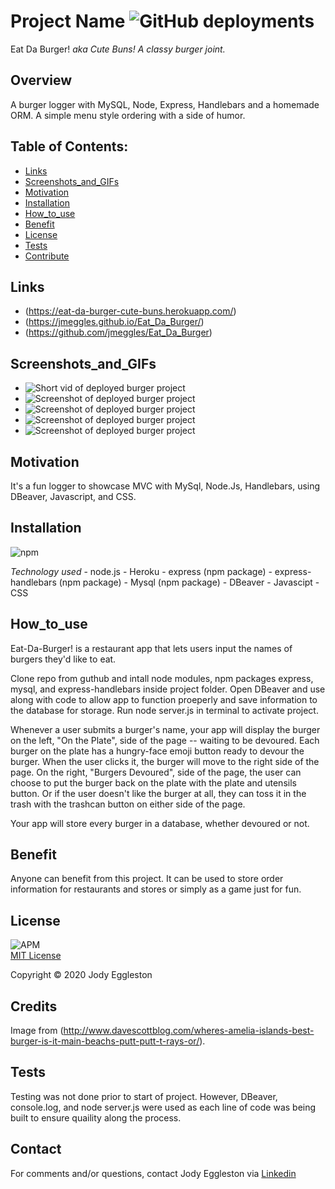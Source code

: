# Project Name ![GitHub deployments](https://img.shields.io/github/deployments/badges/shields/shields-staging?color=pink) 
  Eat Da Burger!  *aka Cute Buns! A classy burger joint.*

  ## Overview 
  A burger logger with MySQL, Node, Express, Handlebars and a homemade ORM. A simple menu style ordering with a side of humor.  

  ## Table of Contents:
  - [Links](#Links)
  - [Screenshots_and_GIFs](#Screenshots_and_GIFs)
  - [Motivation](#Motivation)
  - [Installation](#Installation)
  - [How_to_use](#How_to_use)
  - [Benefit](#Benefit)
  - [License](#License)
  - [Tests](#Tests)
  - [Contribute](#Contribute)

 ## Links
  - (https://eat-da-burger-cute-buns.herokuapp.com/)
  - (https://jmeggles.github.io/Eat_Da_Burger/)
  - (https://github.com/jmeggles/Eat_Da_Burger)

 ## Screenshots_and_GIFs 
  - ![Short vid of deployed burger project](https://media.giphy.com/media/fWANbKKCJ6SXeJufSl/giphy.gif)
  - ![Screenshot of deployed burger project](./public/assets/images/screenshot1.png)  
  - ![Screenshot of deployed burger project](./public/assets/images/screenshot2.png)
  - ![Screenshot of deployed burger project](./public/assets/images/screenshot3.png)  
  - ![Screenshot of deployed burger project](./public/assets/images/screenshot4.png)
  
  ## Motivation
  It's a fun logger to showcase MVC with MySql, Node.Js, Handlebars, using DBeaver, Javascript, and CSS. 

  ## Installation 
  ![npm](https://img.shields.io/npm/v/npm?color=pink&style=plastic) 

  *Technology used*
    - node.js
    - Heroku
    - express (npm package)
    - express-handlebars (npm package)
    - Mysql (npm package)
    - DBeaver
    - Javascipt
    - CSS

  ## How_to_use
  Eat-Da-Burger! is a restaurant app that lets users input the names of burgers they'd like to eat.

  Clone repo from guthub and intall node modules, npm packages express, mysql, and express-handlebars inside project folder. Open DBeaver and use along with code to allow app to function proeperly and save information to the database for storage. Run node server.js in terminal to activate project. 

  Whenever a user submits a burger's name, your app will display the burger on the left, "On the Plate",  side of the page -- waiting to be devoured.  Each burger on the plate has a hungry-face emoji button ready to devour the burger. When the user clicks it, the burger will move to the right side of the page.  On the right, "Burgers Devoured", side of the page, the user can choose to put the burger back on the plate with the plate and utensils button.  Or if the user doesn't like the burger at all, they can toss it in the trash with the trashcan button on either side of the page. 

  Your app will store every burger in a database, whether devoured or not.

  ## Benefit
  Anyone can benefit from this project. It can be used to store order information for restaurants and stores or simply as a game just for fun.  

  ## License 
  ![APM](https://img.shields.io/apm/l/npm?color=pink&style=plastic)<br>
  [MIT License](https://opensource.org/licenses/MIT)

  Copyright © 2020 Jody Eggleston

  ## Credits
  Image from (http://www.davescottblog.com/wheres-amelia-islands-best-burger-is-it-main-beachs-putt-putt-t-rays-or/).

  ## Tests
  Testing was not done prior to start of project. However, DBeaver, console.log, and node server.js were used as each line of code was being built to ensure quaility along the process.

  ## Contact

  For comments and/or questions, contact Jody Eggleston via
  [Linkedin](https://www.linkedin.com/in/jody-eggleston/)